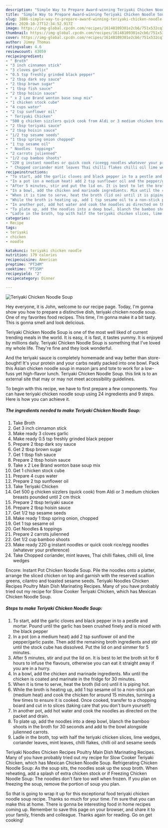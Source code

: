 ```yaml
---
description: "Simple Way to Prepare Award-winning Teriyaki Chicken Noodle Soup"
title: "Simple Way to Prepare Award-winning Teriyaki Chicken Noodle Soup"
slug: 3886-simple-way-to-prepare-award-winning-teriyaki-chicken-noodle-soup
date: 2020-10-27T12:34:52.917Z
image: https://img-global.cpcdn.com/recipes/16148109301e2cb6/751x532cq70/teriyaki-chicken-noodle-soup-recipe-main-photo.jpg
thumbnail: https://img-global.cpcdn.com/recipes/16148109301e2cb6/751x532cq70/teriyaki-chicken-noodle-soup-recipe-main-photo.jpg
cover: https://img-global.cpcdn.com/recipes/16148109301e2cb6/751x532cq70/teriyaki-chicken-noodle-soup-recipe-main-photo.jpg
author: Jimmy Thomas
ratingvalue: 4.6
reviewcount: 43059
recipeingredient:
- " Broth"
- "3 inch cinnamon stick"
- "3 cloves garlic"
- "0.5 tsp freshly grinded black pepper"
- "2 tbsp dark soy sauce"
- "2 tbsp brown sugar"
- "1 tbsp fish sauce"
- "2 tbsp hoisin sauce"
- " x 2 Lee Brand wonton base soup mix"
- "1 chicken stock cube"
- "4 cups water"
- "2 tsp sunflower oil"
- " Teriyaki Chicken"
- "500 g chicken sizzlers quick cook from Aldi or 3 medium chicken breasts pounded until 2 cm thick"
- "2 tbsp teriyaki sauce"
- "2 tbsp hoisin sauce"
- "1/2 tsp sesame seeds"
- "1 tbsp spring onion chopped"
- "1 tsp sesame oil"
- " Noodles  toppings"
- "2 carrots julienned"
- "1/2 cup bamboo shoots"
- "220 g instant noodles or quick cook riceegg noodles whatever your preference"
- " Chopped coriander mint leaves Thai chilli flakes chilli oil lime wedges"
recipeinstructions:
- "To start, add the garlic cloves and black pepper in to a pestle and mortar. Pound until the garlic has been crushed finely and is miced with the black pepper"
- "In a pot (on a medium heat) add 2 tsp sunflower oil and the pepper/garlic paste. Then add the remaining broth ingredients and stir until the stock cube has dissolved. Put the lid on and simmer for 5 minutes."
- "After 5 minutes, stir and put the lid on. It is best to let the broth sit for 6 hours to infuse the flavours, otherwise you can eat it straight away if you are in a hurry."
- "In a bowl, add the chicken and marinade ingredients. Mix until the chicken is coated and marinate in the fridge for 30 minutes."
- "When it is time to serve, heat the broth (lid on) until it is piping hot."
- "While the broth is heating up, add 1 tsp sesame oil to a non-stick pan (medium heat) and cook the chicken for around 15 minutes, turning a few times to ensure it is cooked. Once cooked, transfer to a chopping board and cut in to slices (taking care that you don&#39;t burn yourself)"
- "In another pot, add hot water and cook the noodles as directed on the packet and drain."
- "To plate up, add the noodles into a deep bowl, blanch the bamboo shoots in the broth for 30 seconds and add to the bowl alongside julienned carrots."
- "Ladle in the broth, top with half the teriyaki chicken slices, lime wedges, coriander leaves, mint leaves, chilli flakes, chilli oil and sesame seeds"
categories:
- Recipe
tags:
- teriyaki
- chicken
- noodle

katakunci: teriyaki chicken noodle 
nutrition: 179 calories
recipecuisine: American
preptime: "PT34M"
cooktime: "PT35M"
recipeyield: "2"
recipecategory: Dinner

---
```



![Teriyaki Chicken Noodle Soup](https://img-global.cpcdn.com/recipes/16148109301e2cb6/751x532cq70/teriyaki-chicken-noodle-soup-recipe-main-photo.jpg)

Hey everyone, it is John, welcome to our recipe page. Today, I'm gonna show you how to prepare a distinctive dish, teriyaki chicken noodle soup. One of my favorites food recipes. This time, I'm gonna make it a bit tasty. This is gonna smell and look delicious.

Teriyaki Chicken Noodle Soup is one of the most well liked of current trending meals in the world. It is easy, it is fast, it tastes yummy. It is enjoyed by millions daily. Teriyaki Chicken Noodle Soup is something that I've loved my whole life. They're fine and they look wonderful.

And the teriyaki sauce is completely homemade and way better than store-bought! It&#39;s your protein and your carbs neatly packed into one bowl. Pack this Asian chicken noodle soup in mason jars and tote to work for a low-fuss yet high-flavor lunch. Teriyaki Chicken Noodle Soup. this link is to an external site that may or may not meet accessibility guidelines.


To begin with this recipe, we have to first prepare a few components. You can have teriyaki chicken noodle soup using 24 ingredients and 9 steps. Here is how you can achieve it.

<!--inarticleads1-->

##### The ingredients needed to make Teriyaki Chicken Noodle Soup:

1. Take  Broth
1. Get 3 inch cinnamon stick
1. Make ready 3 cloves garlic
1. Make ready 0.5 tsp freshly grinded black pepper
1. Prepare 2 tbsp dark soy sauce
1. Get 2 tbsp brown sugar
1. Get 1 tbsp fish sauce
1. Prepare 2 tbsp hoisin sauce
1. Take  x 2 Lee Brand wonton base soup mix
1. Get 1 chicken stock cube
1. Prepare 4 cups water
1. Prepare 2 tsp sunflower oil
1. Take  Teriyaki Chicken
1. Get 500 g chicken sizzlers (quick cook) from Aldi or 3 medium chicken breasts pounded until 2 cm thick
1. Prepare 2 tbsp teriyaki sauce
1. Prepare 2 tbsp hoisin sauce
1. Get 1/2 tsp sesame seeds
1. Make ready 1 tbsp spring onion, chopped
1. Get 1 tsp sesame oil
1. Get  Noodles &amp; toppings
1. Prepare 2 carrots julienned
1. Get 1/2 cup bamboo shoots
1. Make ready 220 g instant noodles or quick cook rice/egg noodles (whatever your preference)
1. Take  Chopped coriander, mint leaves, Thai chilli flakes, chilli oil, lime wedges


Encore: Instant Pot Chicken Noodle Soup. Pile the noodles onto a platter, arrange the sliced chicken on top and garnish with the reserved scallion greens, cilantro and toasted sesame seeds. Teriyaki Noodles Chicken Recipes Poultry Main Dish Marinating Recipes. Many of you have probably tried out my recipe for Slow Cooker Teriyaki Chicken, which has Mexican Chicken Noodle Soup. 

<!--inarticleads2-->

##### Steps to make Teriyaki Chicken Noodle Soup:

1. To start, add the garlic cloves and black pepper in to a pestle and mortar. Pound until the garlic has been crushed finely and is miced with the black pepper
1. In a pot (on a medium heat) add 2 tsp sunflower oil and the pepper/garlic paste. Then add the remaining broth ingredients and stir until the stock cube has dissolved. Put the lid on and simmer for 5 minutes.
1. After 5 minutes, stir and put the lid on. It is best to let the broth sit for 6 hours to infuse the flavours, otherwise you can eat it straight away if you are in a hurry.
1. In a bowl, add the chicken and marinade ingredients. Mix until the chicken is coated and marinate in the fridge for 30 minutes.
1. When it is time to serve, heat the broth (lid on) until it is piping hot.
1. While the broth is heating up, add 1 tsp sesame oil to a non-stick pan (medium heat) and cook the chicken for around 15 minutes, turning a few times to ensure it is cooked. Once cooked, transfer to a chopping board and cut in to slices (taking care that you don&#39;t burn yourself)
1. In another pot, add hot water and cook the noodles as directed on the packet and drain.
1. To plate up, add the noodles into a deep bowl, blanch the bamboo shoots in the broth for 30 seconds and add to the bowl alongside julienned carrots.
1. Ladle in the broth, top with half the teriyaki chicken slices, lime wedges, coriander leaves, mint leaves, chilli flakes, chilli oil and sesame seeds


Teriyaki Noodles Chicken Recipes Poultry Main Dish Marinating Recipes. Many of you have probably tried out my recipe for Slow Cooker Teriyaki Chicken, which has Mexican Chicken Noodle Soup. Refrigerating Chicken Noodle Soup: As the soup sits, the noodles soak up the soup broth. When reheating, add a splash of extra chicken stock or if Freezing Chicken Noodle Soup: The noodles don&#39;t fare too well when frozen. If you plan on freezing the soup, remove the portion of soup you plan. 

So that is going to wrap it up for this exceptional food teriyaki chicken noodle soup recipe. Thanks so much for your time. I'm sure that you can make this at home. There is gonna be interesting food in home recipes coming up. Remember to save this page on your browser, and share it to your family, friends and colleague. Thanks again for reading. Go on get cooking!
